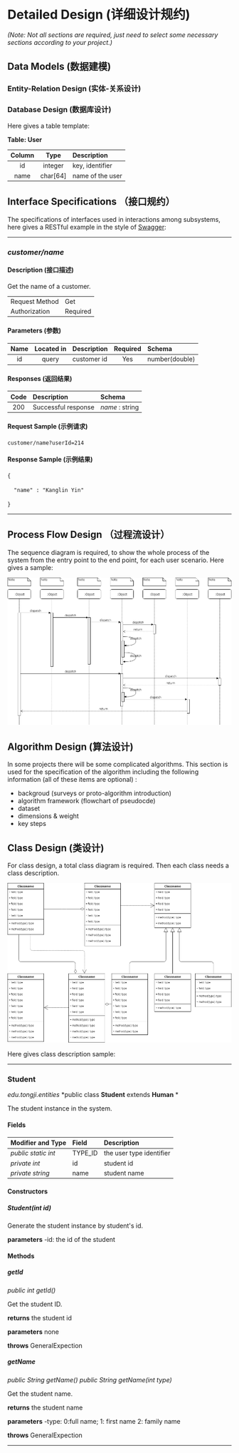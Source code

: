 # Detailed Design (详细设计规约)

*(Note: Not all sections are required, just need to select some necessary sections according to your project.)*

## Data Models (数据建模)

### Entity-Relation Design (实体-关系设计)

### Database Design (数据库设计)

Here gives a table template:

**Table: User**

| Column | Type | Description |
|:---:|:---:|:---|
| id | integer | key, identifier |
| name | char[64] | name of the user |


## Interface Specifications （接口规约）

The specifications of interfaces used in interactions among subsystems, here gives a RESTful example in the style of [Swagger](https://swagger.io/):

---
### *customer/name*   

#### Description (接口描述)

Get the name of a customer.

| | |
|-|-|
| Request Method | Get |
| Authorization | Required |


#### Parameters (参数)

| Name | Located in | Description | Required | Schema |
|:-:|:-:|:-|:-:|:-|
| id | query | customer id | Yes | number(double) |

#### Responses (返回结果)

| Code | Description | Schema |
|:----:|:--------|:--|
| 200 | Successful response | *name* : string | 

#### Request Sample (示例请求)

```
customer/name?userId=214
```

#### Response Sample (示例结果)

```
{

  "name" : "Kanglin Yin"

}

```
---


## Process Flow Design （过程流设计）

The sequence diagram is required, to show the whole process of the system from the entry point to the end point, for each user scenario. Here gives a sample: 

![process](images/detailed_design/process_flow_sample.png)

## Algorithm Design (算法设计)

In some projects there will be some complicated algorithms. This section is used for the specification of the algorithm including the following information (all of these items are optional) :

- backgroud (surveys or proto-algorithm introduction)
- algorithm framework (flowchart of pseudocde)
- dataset
- dimensions & weight
- key steps

## Class Design (类设计)

For class design, a total class diagram is required. Then each class needs a class description.

![class](images/detailed_design/class_design_sample.png)

Here gives class description sample:

---
### Student

*edu.tongji.entities*
*public class **Student** extends **Human** *

The student instance in the system.

#### Fields

| Modifier and Type | Field | Description |
| :-- | :-- | :-- |
| *public static int* | TYPE_ID | the user type identifier |
| *private int* | id | student id |
| *private string* | name | student name |

#### Constructors

##### Student(int id)

Generate the student instance by student's id.

**parameters**
-id: the id of the student

#### Methods

##### getId
*public int getId()*

Get the student ID.

**returns**
the student id

**parameters**
none

**throws**
GeneralExpection

##### getName
*public String getName()*
*public String getName(int type)*

Get the student name.

**returns**
the student name

**parameters**
-type: 0:full name; 1: first name 2: family name

**throws**
GeneralExpection

--- 